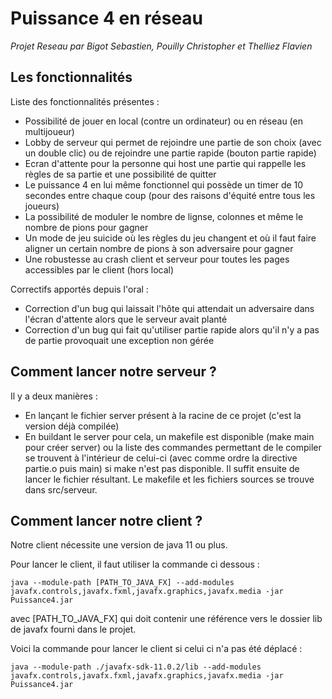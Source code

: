 # Puissance 4 en réseau

*Projet Reseau par Bigot Sebastien, Pouilly Christopher et Thelliez Flavien*

## Les fonctionnalités

Liste des fonctionnalités présentes :

*  Possibilité de jouer en local (contre un ordinateur) ou en réseau (en multijoueur)
*  Lobby de serveur qui permet de rejoindre une partie de son choix (avec un double clic) ou de rejoindre une partie rapide (bouton partie rapide)
*  Ecran d'attente pour la personne qui host une partie qui rappelle les règles de sa partie et une possibilité de quitter
*  Le puissance 4 en lui même fonctionnel qui possède un timer de 10 secondes entre chaque coup (pour des raisons d'équité entre tous les joueurs)
*  La possibilité de moduler le nombre de lignse, colonnes et même le nombre de pions pour gagner
*  Un mode de jeu suicide où les règles du jeu changent et où il faut faire aligner un certain nombre de pions à son adversaire pour gagner
*  Une robustesse au crash client et serveur pour toutes les pages accessibles par le client (hors local)

    
Correctifs apportés depuis l'oral :

*  Correction d'un bug qui laissait l'hôte qui attendait un adversaire dans l'écran d'attente alors que le serveur avait planté
*  Correction d'un bug qui fait qu'utiliser partie rapide alors qu'il n'y a pas de partie provoquait une exception non gérée


## Comment lancer notre serveur ?

Il y a deux manières :

*  En lançant le fichier server présent à la racine de ce projet (c'est la version déjà compilée)
*  En buildant le server pour cela, un makefile est disponible (make main pour créer server) ou la liste des commandes permettant de le compiler 
se trouvent à l'intérieur de celui-ci (avec comme ordre la directive partie.o puis main) si make n'est pas disponible. 
Il suffit ensuite de lancer le fichier résultant. 
Le makefile et les fichiers sources se trouve dans src/serveur.


## Comment lancer notre client ?

Notre client nécessite une version de java 11 ou plus.

Pour lancer le client, il faut utiliser la commande ci dessous :

```
java --module-path [PATH_TO_JAVA_FX] --add-modules javafx.controls,javafx.fxml,javafx.graphics,javafx.media -jar Puissance4.jar
```

avec [PATH_TO_JAVA_FX] qui doit contenir une référence vers le dossier lib de javafx fourni dans le projet.

Voici la commande pour lancer le client si celui ci n'a pas été déplacé :

```
java --module-path ./javafx-sdk-11.0.2/lib --add-modules javafx.controls,javafx.fxml,javafx.graphics,javafx.media -jar Puissance4.jar
```
